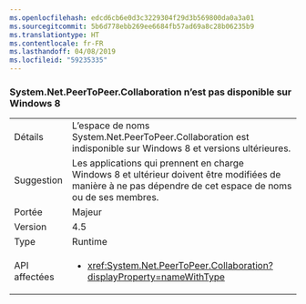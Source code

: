 ```yaml
---
ms.openlocfilehash: edcd6cb6e0d3c3229304f29d3b569800da0a3a01
ms.sourcegitcommit: 5b6d778ebb269ee6684fb57ad69a8c28b06235b9
ms.translationtype: HT
ms.contentlocale: fr-FR
ms.lasthandoff: 04/08/2019
ms.locfileid: "59235335"
---
```

### <a name="systemnetpeertopeercollaboration-unavailable-on-windows-8"></a>System.Net.PeerToPeer.Collaboration n’est pas disponible sur Windows 8

|   |   |
|---|---|
|Détails|L’espace de noms System.Net.PeerToPeer.Collaboration est indisponible sur Windows 8 et versions ultérieures.|
|Suggestion|Les applications qui prennent en charge Windows 8 et ultérieur doivent être modifiées de manière à ne pas dépendre de cet espace de noms ou de ses membres.|
|Portée|Majeur|
|Version|4.5|
|Type|Runtime|
|API affectées|<ul><li><xref:System.Net.PeerToPeer.Collaboration?displayProperty=nameWithType></li></ul>|
